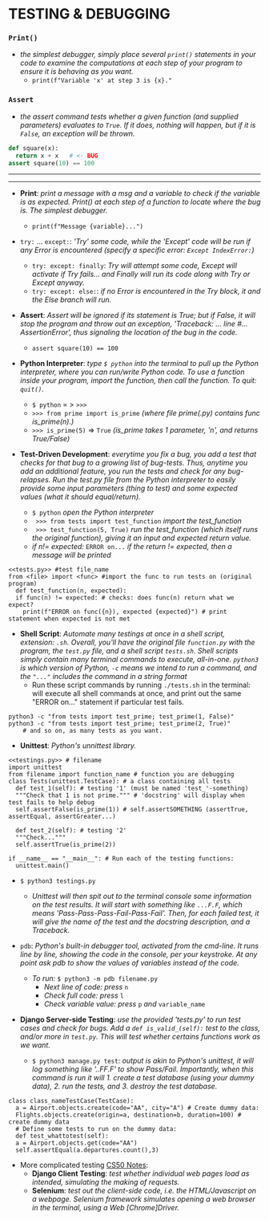 # TESTING & DEBUGGING

### ```Print()```
- *the simplest debugger, simply place several ```print()``` statements in your code to examine the computations at each step of your program to ensure it is behaving as you want.*
  - ```print(f"Variable 'x' at step 3 is {x}."```

### ```Assert```
- *the assert command tests whether a given function (and supplied parameters) evaluates to ```True```. If it does, nothing will happen, but if it is ```False```, an exception will be thrown.*
```python
def square(x):
  return x + x   # <- BUG
assert square(10) == 100
```








<hr>
<hr>

- **Print**: *print a message with a msg and a variable to check if the variable is as expected. Print() at each step of a function to locate where the bug is. The simplest debugger.*
  - ```print(f"Message {variable}...")```
  
- ```try:``` ... ```except:```: *'Try' some code, while the 'Except' code will be run if any Error is encountered (specify a specific error: ```Except IndexError:```)* 
  - ```try: except: finally```: *Try will attempt some code, Except will activate if Try fails... and Finally will run its code along with Try or Except anyway.*
  - ```try: except: else:```: *if no Error is encountered in the Try block, it and the Else branch will run.*
  
- **Assert**: *Assert will be ignored if its statement is True; but if False, it will stop the program and throw out an exception, 'Traceback: ... line #... AssertionError', thus signaling the location of the bug in the code.*
  - ```assert square(10) == 100```
  
- **Python Interpreter**: *type ```$ python``` into the terminal to pull up the Python interpreter, where you can run/write Python code. To use a function inside your program, import the function, then call the function. To quit: ```quit()```.*
  - ```$ python``` = > ```>>>    ```
  - ```>>> from prime import is_prime``` *(where file prime(.py) contains func is_prime(n).)*
  - ```>>> is_prime(5)``` => ```True``` *(is_prime takes 1 parameter, 'n', and returns True/False)*
  
- **Test-Driven Development**: *everytime you fix a bug, you add a test that checks for that bug to a growing list of bug-tests. Thus, anytime you add an additional feature, you run the tests and check for any bug-relapses. Run the test.py file from the Python interpreter to easily provide some input parameters (thing to test) and some expected values (what it should equal/return).*
  - ```$ python``` *open the Python interpreter*
  - ``` >>> from tests import test_function``` *import the test_function*
  - ``` >>> test_function(5, True)``` *run the test_function (which itself runs the original function), giving it an input and expected return value.*
  - *if n!= expected:* ```ERROR on...``` *if the return != expected, then a message will be printed*
``` 
<<tests.py>> #test file_name
from <file> import <func> #import the func to run tests on (original program)
  def test_function(n, expected):
  if func(n) != expected: # checks: does func(n) return what we expect?
    print(f"ERROR on func({n}), expected {expected}") # print statement when expected is not met
```
  
- **Shell Script**: *Automate many testings at once in a shell script, extension: ```.sh```. Overall, you'll have the original file ```function.py``` with the program, the ```test.py``` file, and a shell script ```tests.sh```. Shell scripts simply contain many terminal commands to execute, all-in-one. ```python3``` is which version of Python, ```-c``` means we intend to run a command, and the ```"..."``` includes the command in a string format*
  - Run these script commands by running ```./tests.sh``` in the terminal: will execute all shell commands at once, and print out the same "ERROR on..." statement if particular test fails.
```
python3 -c "from tests import test_prime; test_prime(1, False)"
python3 -c "from tests import test_prime; test_prime(2, True)"
    # and so on, as many tests as you want.
```

- **Unittest**: *Python's unnittest library.*
```
<<testings.py>> # filename 
import unittest 
from filename import function_name # function you are debugging
class Tests(unittest.TestCase): # a class containing all tests
  def test_1(self): # testing '1' (must be named 'test_'-something)
  """Check that 1 is not prime.""" # 'docstring' will display when test fails to help debug
  self.assertFalse(is_prime(1)) # self.assertSOMETHING (assertTrue, assertEqual, assertGreater...)
  
  def test_2(self): # testing '2'
  """Check..."""
  self.assertTrue(is_prime(2))
  
if __name__ == "__main__": # Run each of the testing functions:
  unittest.main()
```
  - ```$ python3 testings.py```
    - *Unittest will then spit out to the terminal console some information on the test results. It will start with something like ```...F.F```, which means 'Pass-Pass-Pass-Fail-Pass-Fail'. Then, for each failed test, it will give the name of the test and the docstring description, and a Traceback.*
  
- ```pdb```: *Python's built-in debugger tool, activated from the cmd-line. It runs line by line, showing the code in the console, per your keystroke. At any point ask pdb to show the values of variables instead of the code.*
  - *To run:* ```$ python3 -m pdb filename.py```
    - *Next line of code: press* ```n```
    - *Check full code: press* ```l```
    - *Check variable value: press* ```p``` *and* ```variable_name```






- **Django Server-side Testing**: *use the provided 'tests.py' to run test cases and check for bugs. Add a ```def is_valid_(self):``` test to the class, and/or more in ```test.py```. This will test whether certains functions work as we want.*
  - ```$ python3 manage.py test```: *output is akin to Python's unittest, it will log something like '..FF.F' to show Pass/Fail. Importantly, when this command is run it will 1. create a test database (using your dummy data), 2. run the tests, and 3. destroy the test database.*
```
class class_nameTestCase(TestCase):
  a = Airport.objects.create(code="AA", city="A") # Create dummy data:
  Flights.objects.create(origin=a, destination=b, duration=100) # create dummy data
  # Define some tests to run on the dummy data:
  def test_whattotest(self):
  a = Airport.objects.get(code="AA")
  self.assertEqual(a.departures.count(),3)
```
- More complicated testing [CS50 Notes](https://cs50.harvard.edu/web/2020/notes/7/):
  - **Django Client Testing**: *test whether individual web pages load as intended, simulating the making of requests.*
  - **Selenium**: *test out the client-side code, i.e. the HTML/Javascript on a webpage. Selenium framework simulates opening a web browser in the terminal, using a Web [Chrome]Driver.*

  
